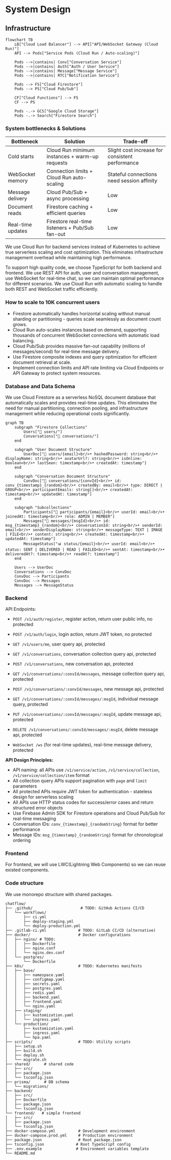 # System Design

## Infrastructure


```mermaid
flowchart TB
    LB["Cloud Load Balancer"] --> API["API/WebSocket Gateway (Cloud Run)"]
    API --> Pods["Service Pods (Cloud Run / Auto-scaling)"]
    
    Pods -->|contains| Conv["Conversation Service"]
    Pods -->|contains| Auth["Auth / User Service"]
    Pods -->|contains| Message["Message Service"]
    Pods -->|contains| RTC["Notification Service"]
    
    Pods --> FS["Cloud Firestore"]
    Pods --> PS["Cloud Pub/Sub"]
    
    CF["Cloud Functions"] --> FS
    CF --> PS
    
    Pods -.-> GCS["Google Cloud Storage"]
    Pods -.-> Search["Firestore Search"]

```
### System bottlenecks & Solutions

| Bottleneck           | Solution                                  | Trade-off |
|----------------------|-------------------------------------------|--------|
| Cold starts | Cloud Run minimum instances + warm-up requests | Slight cost increase for consistent performance |
| WebSocket memory     | Connection limits + Cloud Run auto-scaling       | Stateful connections need session affinity   |
| Message delivery     | Cloud Pub/Sub + async processing         | Low |
| Document reads      | Firestore caching + efficient queries             | Low |
| Real-time updates   | Firestore real-time listeners + Pub/Sub fan-out  | Low    |

We use Cloud Run for backend services instead of Kubernetes to achieve true serverless scaling and cost optimization. This eliminates infrastructure management overhead while maintaining high performance.

To support high quality code, we choose TypeScript for both backend and frontend.
We use REST API for auth, user and conversation management, use WebSocket for real-time chat, so we can maintain optimal performance for different scenarios. We use Cloud Run with automatic scaling to handle both REST and WebSocket traffic efficiently.

### How to scale to 10K concurrent users

- Firestore automatically handles horizontal scaling without manual sharding or partitioning - queries scale seamlessly as document count grows.
- Cloud Run auto-scales instances based on demand, supporting thousands of concurrent WebSocket connections with automatic load balancing.
- Cloud Pub/Sub provides massive fan-out capability (millions of messages/second) for real-time message delivery.
- Use Firestore composite indexes and query optimization for efficient document retrieval at scale.
- Implement connection limits and API rate limiting via Cloud Endpoints or API Gateway to protect system resources.


### Database and Data Schema
We use Cloud Firestore as a serverless NoSQL document database that automatically scales and provides real-time updates. This eliminates the need for manual partitioning, connection pooling, and infrastructure management while reducing operational costs significantly.

```mermaid
graph TB
    subgraph "Firestore Collections"
        Users["👤 users/"]
        Conversations["💬 conversations/"]
    end
    
    subgraph "User Document Structure"
        UserDoc["📄 users/{email}<br/>• hashedPassword: string<br/>• displayName: string<br/>• avatarUrl?: string<br/>• isOnline: boolean<br/>• lastSeen: timestamp<br/>• createdAt: timestamp"]
    end
    
    subgraph "Conversation Document Structure"
        ConvDoc["📄 conversations/{convId}<br/>• id: conv_{timestamp}_{random}<br/>• createdBy: email<br/>• type: DIRECT | GROUP<br/>• participantEmails: string[]<br/>• createdAt: timestamp<br/>• updatedAt: timestamp"]
    end
    
    subgraph "Subcollections"
        Participants["👥 participants/{email}<br/>• userId: email<br/>• joinedAt: timestamp<br/>• role: ADMIN | MEMBER"]
        Messages["📝 messages/{msgId}<br/>• id: msg_{timestamp}_{random}<br/>• conversationId: string<br/>• senderId: email<br/>• senderDisplayName: string<br/>• messageType: TEXT | IMAGE | FILE<br/>• content: string<br/>• createdAt: timestamp<br/>• updatedAt: timestamp"]
        MessageStatus["📊 status/{email}<br/>• userId: email<br/>• status: SENT | DELIVERED | READ | FAILED<br/>• sentAt: timestamp<br/>• deliveredAt?: timestamp<br/>• readAt?: timestamp"]
    end
    
    Users --> UserDoc
    Conversations --> ConvDoc
    ConvDoc --> Participants
    ConvDoc --> Messages
    Messages --> MessageStatus
```
### Backend
API Endpoints:
-   `POST /v1/auth/register`, register action, return user public info, no protected
    
-   `POST /v1/auth/login`, login action, return JWT token, no protected
    
-   `GET /v1/users/me`, user query api, protected
    
-   `GET /v1/conversations`, conversation collection query api, protected
    
-   `POST /v1/conversations`, new conversation api, protected
    
-   `GET /v1/conversations/:convId/messages`, message collection query api, protected
    
-   `POST /v1/conversations/:convId/messages`, new message api, protected
    
-   `GET /v1/conversations/:convId/messages/:msgId`, individual message query, protected
    
-   `PUT /v1/conversations/:convId/messages/:msgId`, update message api, protected
    
-   `DELETE /v1/conversations/:convId/messages/:msgId`, delete message api, protected
    
-   `WebSocket /ws` (for real-time updates), real-time message delivery, protected

**API Design Principles:**
- API naming: all APIs use `/v1/service/action`, `/v1/service/collection`, `/v1/service/collection/item` format
- All collection query APIs support pagination with `page` and `limit` parameters
- All protected APIs require JWT token for authentication - stateless design for serverless scaling
- All APIs use HTTP status codes for success/error cases and return structured error objects
- Use Firebase Admin SDK for Firestore operations and Cloud Pub/Sub for real-time messaging
- Conversation IDs: `conv_{timestamp}_{randomString}` format for better performance
- Message IDs: `msg_{timestamp}_{randomString}` format for chronological ordering

### Frontend
For frontend, we will use LWC(Lightning Web Components) so we can reuse existed components.

### Code structure
We use monorepo structure with shared packages.
```
chatflow/
├── .github/                     # TODO: GitHub Actions CI/CD
│   └── workflows/
│       ├── ci.yml
│       ├── deploy-staging.yml
│       └── deploy-production.yml
├── .gitlab-ci.yml              # TODO: GitLab CI/CD (alternative)
├── docker/                     # Docker configurations
│   ├── nginx/ # TODO:
│   │   ├── Dockerfile
│   │   ├── nginx.conf
│   │   └── nginx.dev.conf
│   └── postgres/
│       └── Dockerfile
├── k8s/                        # TODO: Kubernetes manifests
│   ├── base/
│   │   ├── namespace.yaml
│   │   ├── configmap.yaml
│   │   ├── secrets.yaml
│   │   ├── postgres.yaml
│   │   ├── redis.yaml
│   │   ├── backend.yaml
│   │   ├── frontend.yaml
│   │   └── nginx.yaml
│   ├── staging/
│   │   ├── kustomization.yaml
│   │   └── ingress.yaml
│   └── production/
│       ├── kustomization.yaml
│       ├── ingress.yaml
│       └── hpa.yaml
├── scripts/                    # TODO: Utility scripts
│   ├── setup.sh
│   ├── build.sh
│   ├── deploy.sh
│   └── migrate.sh
├── shared/      # shared code
│   ├── src/
│   ├── package.json
│   └── tsconfig.json
├── prisma/      # DB schema
│   └── migrations/
├── backend/
│   ├── src/
│   ├── Dockerfile
│   ├── package.json
│   └── tsconfig.json
└── frontend/   # simple frontend
│   ├── src/
│   ├── package.json
│   └── tsconfig.json
├── docker-compose.yml          # Development environment
├── docker-compose.prod.yml     # Production environment
├── package.json                # Root package.json
├── tsconfig.json              # Root TypeScript config
├── .env.example               # Environment variables template
└── README.md

```